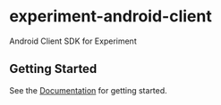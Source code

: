 # experiment-android-client
Android Client SDK for Experiment

## Getting Started

See the [Documentation](https://amplitude-lab.readme.io/docs/android-sdk) for getting started.
